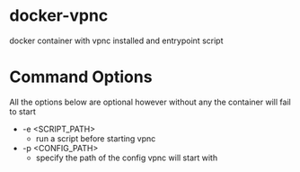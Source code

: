 # docker-vpnc

docker container with vpnc installed and entrypoint script

# Command Options

All the options below are optional however without any the container will fail to start

* -e <SCRIPT_PATH>
  * run a script before starting vpnc
* -p  <CONFIG_PATH>
   * specify the path of the config vpnc will start with
